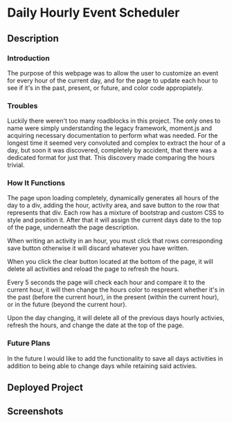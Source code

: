 # Daily Hourly Event Scheduler

## Description

### Introduction

The purpose of this webpage was to allow the user to customize an event for every hour of the current day, and for the page to update each hour to see if it's in the past, present, or future, and color code appropiately.

### Troubles

Luckily there weren't too many roadblocks in this project. The only ones to name were simply understanding the legacy framework, moment.js and acquiring necessary documentation to perform what was needed. For the longest time it seemed very convoluted and complex to extract the hour of a day, but soon it was discovered, completely by accident, that there was a dedicated format for just that. This discovery made comparing the hours trivial.

### How It Functions

The page upon loading completely, dynamically generates all hours of the day to a div, adding the hour, activity area, and save button to the row that represents that div. Each row has a mixture of bootstrap and custom CSS to style and position it. After that it will assign the current days date to the top of the page, underneath the page description. 

When writing an activity in an hour, you must click that rows corresponding save button otherwise it will discard whatever you have written.

When you click the clear button located at the bottom of the page, it will delete all activities and reload the page to refresh the hours.

Every 5 seconds the page will check each hour and compare it to the current hour, it will then change the hours color to respresent whether it's in the past (before the current hour), in the present (within the current hour), or in the future (beyond the current hour).

Upon the day changing, it will delete all of the previous days hourly activies, refresh the hours, and change the date at the top of the page.

### Future Plans

In the future I would like to add the functionality to save all days activities in addition to being able to change days while retaining said activies.

## Deployed Project



## Screenshots